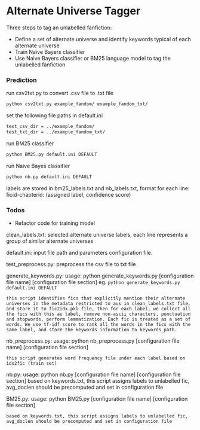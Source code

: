 # Alternate Universe Tagger

Three steps to tag an unlabelled fanfiction:

  - Define a set of alternate universe and identify keywords typical of each alternate universe
  - Train Naive Bayers classifier 
  - Use Naive Bayers classifier or BM25 language model to tag the unlabelled fanfiction


### Prediction
run csv2txt.py to convert .csv file to .txt file

```sh
python csv2txt.py example_fandom/ example_fandom_txt/
```

set the following file paths in default.ini

```sh
test_csv_dir = ../example_fandom/
test_txt_dir = ../example_fandom_txt/
```
run BM25 classifier
```sh
python BM25.py default.ini DEFAULT
```

run Naive Bayes classifier
```sh
python nb.py default.ini DEFAULT
```

labels are stored in bm25_labels.txt and nb_labels.txt, format for each line:
ficid-chapterid: (assigned label, confidence score)


### Todos

 - Refactor code for training model




clean_labels.txt:
	selected alternate universe labels, each line represents a group of similar alternate universes

default.ini:
	input file path and parameters configuration file.

test_preprocess.py:
	preprocess the csv file to txt file

generate_keywords.py:
	usage: python generate_keywords.py [configuration file name] [configuration file section]
	eg. `python generate_keywords.py default.ini DEFAULT`

	this script identifies fics that explicitly mention their alternate universes in the metadata restricted to aus in clean_labels.txt file, and store it to fic2idx.pkl file, then for each label, we collect all the fics with this au label, remove non-ascii characters, punctuation and stopwords, perform lemmatization. Each fic is treated as a set of words. We use tf-idf score to rank all the words in the fics with the same label, and store the keywords information to keywords_path.

nb_preprocess.py:
	usage: python nb_preprocess.py [configuration file name] [configuration file section]

	this script generates word frequency file under each label based on idx2fic (train set)

nb.py:
	usage: python nb.py [configuration file name] [configuration file section]
	based on keywords.txt, this script assigns labels to unlabelled fic, avg_doclen should be precomputed and set in configuration file



BM25.py:
	usage: python BM25.py [configuration file name] [configuration file section]

	based on keywords.txt, this script assigns labels to unlabelled fic, avg_doclen should be precomputed and set in configuration file

